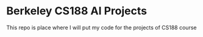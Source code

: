 # Berkeley CS188 AI Projects
 This repo is place where I will put my code for the projects of CS188 course
